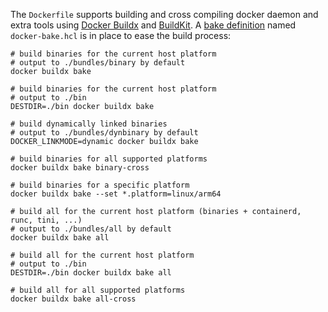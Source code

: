 The `Dockerfile` supports building and cross compiling docker daemon and extra
tools using [Docker Buildx](https://github.com/docker/buildx) and [BuildKit](https://github.com/moby/buildkit).
A [bake definition](https://github.com/docker/buildx/blob/master/docs/reference/buildx_bake.md)
named `docker-bake.hcl` is in place to ease the build process:

```shell
# build binaries for the current host platform
# output to ./bundles/binary by default
docker buildx bake

# build binaries for the current host platform
# output to ./bin
DESTDIR=./bin docker buildx bake

# build dynamically linked binaries
# output to ./bundles/dynbinary by default
DOCKER_LINKMODE=dynamic docker buildx bake

# build binaries for all supported platforms
docker buildx bake binary-cross

# build binaries for a specific platform
docker buildx bake --set *.platform=linux/arm64

# build all for the current host platform (binaries + containerd, runc, tini, ...)
# output to ./bundles/all by default
docker buildx bake all

# build all for the current host platform
# output to ./bin
DESTDIR=./bin docker buildx bake all

# build all for all supported platforms
docker buildx bake all-cross
```
